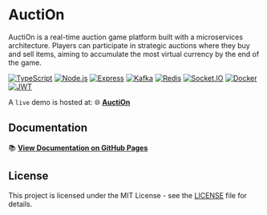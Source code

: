 # AuctiOn

AuctiOn is a real-time auction game platform built with a microservices architecture. Players can participate in
strategic auctions where they buy and sell items, aiming to accumulate the most virtual currency by the end of the game.

[![TypeScript](https://img.shields.io/badge/TypeScript-3178C6?style=for-the-badge&logo=typescript&logoColor=white)](https://www.typescriptlang.org/)
[![Node.js](https://img.shields.io/badge/Node.js-339933?style=for-the-badge&logo=nodedotjs&logoColor=white)](https://nodejs.org/)
[![Express](https://img.shields.io/badge/Express-000000?style=for-the-badge&logo=express&logoColor=white)](https://expressjs.com/)
[![Kafka](https://img.shields.io/badge/Apache_Kafka-231F20?style=for-the-badge&logo=apache-kafka&logoColor=white)](https://kafka.apache.org/)
[![Redis](https://img.shields.io/badge/Redis-DC382D?style=for-the-badge&logo=redis&logoColor=white)](https://redis.io/)
[![Socket.IO](https://img.shields.io/badge/Socket.IO-010101?style=for-the-badge&logo=socket.io&logoColor=white)](https://socket.io/)
[![Docker](https://img.shields.io/badge/Docker-2496ED?style=for-the-badge&logo=docker&logoColor=white)](https://www.docker.com/)
[![JWT](https://img.shields.io/badge/JWT-000000?style=for-the-badge&logo=JSON%20web%20tokens&logoColor=white)](https://jwt.io/)

A `live` demo is hosted at:
🌐 **[AuctiOn](https://auction-229a832b.nip.io)**

## Documentation

📚 **[View Documentation on GitHub Pages](https://marcofratta.github.io/AuctiOn/)**

## License

This project is licensed under the MIT License - see the [LICENSE](LICENSE) file for details.

